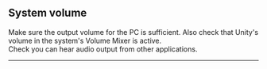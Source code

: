 ## System volume
Make sure the output volume for the PC is sufficient. Also check that Unity's volume in the system's Volume Mixer is active.  
Check you can hear audio output from other applications.

---
